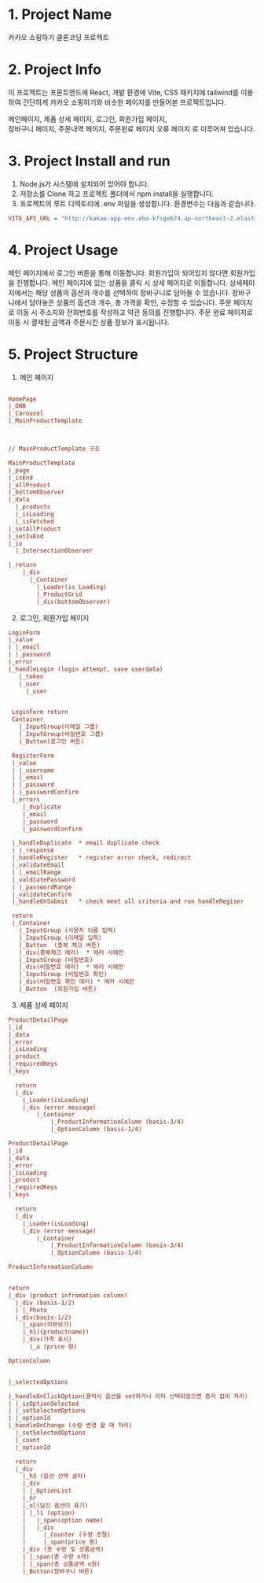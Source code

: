 
# 1. Project Name

카카오 쇼핑하기 클론코딩 프로젝트

# 2. Project Info

이 프로젝트는 프론트엔드에 React, 개발 환경에 Vite, CSS 패키지에 tailwind를 이용하여 간단하게 카카오 쇼핑하기와 비슷한 페이지를 만들어본 프로젝트입니다.

메인페이지, 제품 상세 페이지,
로그인, 회원가입 페이지,  
장바구니 페이지, 주문내역 페이지, 주문완료 페이지
오류 페이지
로 이루어져 있습니다.

# 3. Project Install and run

1. Node.js가 시스템에 설치되어 있어야 합니다.
2. 저장소를 Clone 하고 프로젝트 폴더에서 npm install을 실행합니다.
3. 프로젝트의 루트 디렉토리에 .env 파일을 생성합니다. 환경변수는 다음과 같습니다.

```ini
VITE_API_URL = "http://kakao-app-env.eba-kfsgeb74.ap-northeast-2.elasticbeanstalk.com"
```

# 4. Project Usage

메인 페이지에서 로그인 버튼을 통해 이동합니다. 회원가입이 되어있지 않다면 회원가입을 진행합니다.
메인 페이지에 있는 상품을 클릭 시 상세 페이지로 이동합니다. 상세페이지에서는 해당 상품의 옵션과 개수를 선택하여 장바구니로 담아둘 수 있습니다.
장바구니에서 담아놓은 상품의 옵션과 개수, 총 가격을 확인, 수정할 수 있습니다.
주문 페이지로 이동 시 주소지와 전화번호를 작성하고 약관 동의를 진행합니다.
주문 완료 페이지로 이동 시 결제된 금액과 주문시킨 상품 정보가 표시됩니다.

# 5. Project Structure

1. 메인 페이지

```ini

HomePage
|_GNB
|_Carousel
|_MainProductTemplate



// MainProductTemplate 구조

MainProductTemplate
|_page
|_isEnd
|_allProduct
|_bottomObserver
|_data
  |_products
  |_isLoading
  |_isFetched
|_setAllProduct
|_setIsEnd
|_io
  |_IntersectionObserver

|_return
	|_div
	  |_Container
	    |_Loader(is Loading)
	    |_ProductGrid
	    |_div(bottomObserver)

```

2. 로그인, 회원가입 페이지

```ini
LoginForm
|_value
| |_email
| |_password
|_error
|_handleLogin (login attempt, save userdata)
   |_token
   |_user
     |_user


 LoginForm return
 Container
   |_InputGroup(이메일 그룹)
   |_InputGroup(비밀번호 그룹)
   |_Button(로그인 버튼)
```

```ini
 RegisterForm
 |_value
 | |_username
 | |_email
 | |_password
 | |_passwordConfirm
 |_errors
    |_duplicate
    |_email
    |_password
    |_passwordConfirm

 |_handleDuplicate  * email duplicate check
 | |_response
 |_handleRegister   * register error check, redirect
 |_validateEmail
 | |_emailRange
 |_valdiatePassword
 | |_passwordRange
 |_validateConfirm
 |_handleOnSubmit   * check meet all criteria and run handleRegiser

 return
 |_Container
   |_InputGroup (사용자 이름 입력)
   |_InputGroup (이메일 입력)
   |_Button  (중복 체크 버튼)
   |_div(중복체크 에러)  * 에러 시에만
   |_InputGroup (비밀번호)
   |_div(비밀번호 에러)  * 에러 시에만
   |_InputGroup (비밀번호 확인)
   |_div(비밀번호 확인 에러) * 에러 시에만
   |_Button  (회원가입 버튼)
```

3. 제품 상세 페이지

```ini
ProductDetailPage
|_id
|_data
|_error
|_isLoading
|_product
|_requiredKeys
|_keys

  return
  |_div
    |_Loader(isLoading)
    |_div (error message)
		|_Container
			|_ProductInformationColumn (basis-3/4)
			|_OptionColumn (basis-1/4)
```

```ini
ProductDetailPage
|_id
|_data
|_error
|_isLoading
|_product
|_requiredKeys
|_keys

  return
  |_div
    |_Loader(isLoading)
    |_div (error message)
		|_Container
			|_ProductInformationColumn (basis-3/4)
			|_OptionColumn (basis-1/4)
```

```ini
ProductInformationColumn


return
|_div (product infromation column)
  |_div (basis-1/2)
  | |_Photo
  |_div(basis-1/2)
    |_span(리뷰보기)
    |_h1({productname})
    |_div(가격 표시)
      |_a (price 원)
```
```ini
OptionColumn


|_selectedOptions

|_handleOnClickOption(클릭시 옵션을 set하거나 이미 선택되었으면 증가 없이 처리)
| |_isOptionSelected
| |_setSelectedOptions
| |_optionId
|_handleOnChange (수량 변경 할 때 처리)
  |_setSelectedOptions
  |_count
  |_optionId

  return
  |_div
    |_h3 (옵션 선택 글자)
    |_div
    | |_OptionList
    |_hr
    |_ol(담긴 옵션이 표기)
    | |_li (option)
    |   |_span(option name)
    |   |_div
    |     |_Counter (수량 조절)
    |     |_span(price 원)
    |_div (총 수량 및 상품금액)
    | |_span(총 수량 n개)
    | |_span(총 상품금액 n원)
    |_Button(장바구니 버튼)

```
